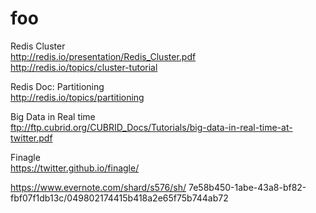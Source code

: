 # foo

Redis Cluster
<br>http://redis.io/presentation/Redis_Cluster.pdf
<br>http://redis.io/topics/cluster-tutorial

Redis Doc: Partitioning
<br>http://redis.io/topics/partitioning

Big Data in Real time
<br>ftp://ftp.cubrid.org/CUBRID_Docs/Tutorials/big-data-in-real-time-at-twitter.pdf

Finagle
<br>https://twitter.github.io/finagle/

https://www.evernote.com/shard/s576/sh/
7e58b450-1abe-43a8-bf82-fbf07f1db13c/049802174415b418a2e65f75b744ab72
